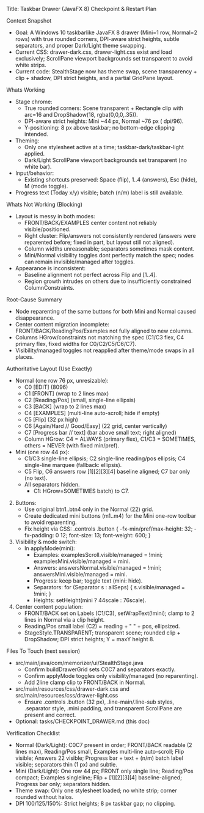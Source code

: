 Title: Taskbar Drawer (JavaFX 8)  Checkpoint & Restart Plan

Context Snapshot

- Goal: A Windows 10 taskbarlike JavaFX 8 drawer (Mini=1 row, Normal=2 rows) with true rounded corners, DPI-aware strict heights, subtle separators, and
  proper Dark/Light theme swapping.
- Current CSS: drawer-dark.css, drawer-light.css exist and load exclusively; ScrollPane viewport backgrounds set transparent to avoid white strips.
- Current code: StealthStage now has theme swap, scene transparency + clip + shadow, DPI strict heights, and a partial GridPane layout.

Whats Working

- Stage chrome:
    - True rounded corners: Scene transparent + Rectangle clip with arc=16 and DropShadow(18, rgba(0,0,0,.35)).
    - DPI-aware strict heights: Mini ~44 px, Normal ~76 px ( dpi/96).
    - Y-positioning: 8 px above taskbar; no bottom-edge clipping intended.
- Theming:
    - Only one stylesheet active at a time; taskbar-dark/taskbar-light applied.
    - Dark/Light ScrollPane viewport backgrounds set transparent (no white bar).
- Input/behavior:
    - Existing shortcuts preserved: Space (flip), 1..4 (answers), Esc (hide), M (mode toggle).
- Progress text (Today x/y) visible; batch (n/m) label is still available.

Whats Not Working (Blocking)

- Layout is messy in both modes:
    - FRONT/BACK/EXAMPLES center content not reliably visible/positioned.
    - Right cluster: Flip/answers not consistently rendered (answers were reparented before; fixed in part, but layout still not aligned).
    - Column widths unreasonable; separators sometimes mask content.
    - Mini/Normal visibility toggles dont perfectly match the spec; nodes can remain invisible/managed after toggles.
- Appearance is inconsistent:
    - Baseline alignment not perfect across Flip and [1..4].
    - Region growth intrudes on others due to insufficiently constrained ColumnConstraints.

Root-Cause Summary

- Node reparenting of the same buttons for both Mini and Normal caused disappearance.
- Center content migration incomplete: FRONT/BACK/ReadingPos/Examples not fully aligned to new columns.
- Columns HGrow/constraints not matching the spec (C1/C3 flex, C4 primary flex, fixed widths for C0/C2/C5/C6/C7).
- Visibility/managed toggles not reapplied after theme/mode swaps in all places.

Authoritative Layout (Use Exactly)

- Normal (one row  76 px, unresizable):
    - C0 [EDIT] (8096)
    - C1 [FRONT] (wrap to 2 lines max)
    - C2 [Reading/Pos] (small, single-line ellipsis)
    - C3 [BACK] (wrap to 2 lines max)
    - C4 [EXAMPLES] (multi-line auto-scroll; hide if empty)
    - C5 [Flip] (32 px high)
    - C6 [Again/Hard // Good/Easy] (22 grid, center vertically)
    - C7 [Progress bar // text] (bar above small text; right aligned)
    - Column HGrow: C4 = ALWAYS (primary flex), C1/C3 = SOMETIMES, others = NEVER (with fixed min/pref).
- Mini (one row  44 px):
    - C1/C3 single-line ellipsis; C2 single-line reading/pos ellipsis; C4 single-line marquee (fallback: ellipsis).
    - C5 Flip, C6 answers row [1][2][3][4] baseline aligned; C7 bar only (no text).
    - All separators hidden.
        - C1: HGrow=SOMETIMES
      batch) to C7.
2. Buttons:
    - Use original btn1..btn4 only in the Normal (22) grid.
    - Create dedicated mini buttons (m1..m4) for the Mini one-row toolbar to avoid reparenting.
    - Fix height via CSS: .controls .button { -fx-min/pref/max-height: 32; -fx-padding: 0 12; font-size: 13; font-weight: 600; }
3. Visibility & mode switch:
    - In applyMode(mini):
        - Examples: examplesScroll.visible/managed = !mini; examplesMini.visible/managed = mini.
        - Answers: answersNormal.visible/managed = !mini; answersMini.visible/managed = mini.
        - Progress: keep bar; toggle text (mini: hide).
        - Separators: for (Separator s : allSeps) { s.visible/managed = !mini; }
        - Heights: setHeight(mini ? 44scale : 76scale).
4. Center content population:
    - FRONT/BACK set on Labels (C1/C3), setWrapText(!mini); clamp to 2 lines in Normal via a clip height.
    - Reading/Pos small label (C2) = reading + "  " + pos, ellipsized.
    - StageStyle.TRANSPARENT; transparent scene; rounded clip + DropShadow; DPI strict heights; Y = maxY  height  8.

Files To Touch (next session)

- src/main/java/com/memorizer/ui/StealthStage.java
    - Confirm buildDrawerGrid sets C0C7 and separators exactly.
    - Confirm applyMode toggles only visibility/managed (no reparenting).
    - Add 2line clamp clip to FRONT/BACK in Normal.
- src/main/resources/css/drawer-dark.css and src/main/resources/css/drawer-light.css
    - Ensure .controls .button (32 px), .line-main/.line-sub styles, .separator style, .mini padding, and transparent ScrollPane are present and correct.
- Optional: tasks/CHECKPOINT_DRAWER.md (this doc)

Verification Checklist

- Normal (Dark/Light): C0C7 present in order; FRONT/BACK readable (2 lines max), Reading/Pos small, Examples multi-line auto-scroll; Flip visible;
  Answers 22 visible; Progress bar + text + (n/m) batch label visible; separators thin (1 px) and subtle.
- Mini (Dark/Light): One row 44 px; FRONT only single line; Reading/Pos compact; Examples singleline; Flip + [1][2][3][4] baseline-aligned; Progress bar
  only; separators hidden.
- Theme swap: Only one stylesheet loaded; no white strip; corner rounded without halos.
- DPI 100/125/150%: Strict heights; 8 px taskbar gap; no clipping.

